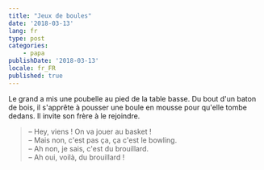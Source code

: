 ```yaml
---
title: "Jeux de boules"
date: '2018-03-13'
lang: fr
type: post
categories:
    - papa
publishDate: '2018-03-13'
locale: fr_FR
published: true
---
```


Le grand a mis une poubelle au pied de la table basse. Du bout d'un baton de bois, il s'apprête à pousser une boule en mousse pour qu'elle tombe dedans. Il invite son frère à le rejoindre.

<!-- more -->

> – Hey, viens ! On va jouer au basket !  
> – Mais non, c'est pas ça, ça c'est le bowling.  
> – Ah non, je sais, c'est du brouillard.  
> – Ah oui, voilà, du brouillard !